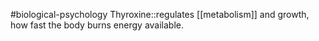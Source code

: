 #biological-psychology 
Thyroxine::regulates [[metabolism]] and growth, how fast the body burns energy available.
<!--SR:!2023-12-21,3,250-->